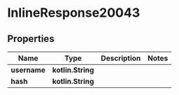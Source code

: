 
# InlineResponse20043

## Properties
Name | Type | Description | Notes
------------ | ------------- | ------------- | -------------
**username** | **kotlin.String** |  | 
**hash** | **kotlin.String** |  | 



